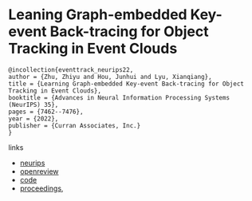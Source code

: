 # Leaning Graph-embedded Key-event Back-tracing for Object Tracking in Event Clouds

```
@incollection{eventtrack_neurips22,
author = {Zhu, Zhiyu and Hou, Junhui and Lyu, Xianqiang},
title = {Learning Graph-embedded Key-event Back-tracing for Object Tracking in Event Clouds},
booktitle = {Advances in Neural Information Processing Systems (NeurIPS) 35},
pages = {7462--7476},
year = {2022},
publisher = {Curran Associates, Inc.}
}
```

links
- [neurips](https://nips.cc/Conferences/2022/Schedule?showEvent=54651)
- [openreview](https://openreview.net/forum?id=hTxYJAKY85)
- [code](https://github.com/ZHU-Zhiyu/Event-tracking)
- [proceedings](https://papers.nips.cc//paper_files/paper/2022/hash/31421b112e5f7faf4fc577b74e45dab2-Abstract-Conference.html),
